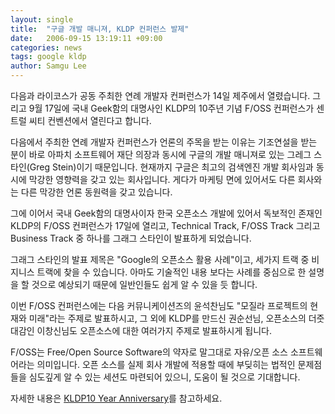 ```yaml
---
layout: single
title:  "구글 개발 매니져, KLDP 컨퍼런스 발제"
date:   2006-09-15 13:19:11 +09:00
categories: news
tags: google kldp
author: Samgu Lee
---
```

다음과 라이코스가 공동 주최한 연례 개발자 컨퍼런스가 14일 제주에서 열렸습니다. 그리고 9월 17일에 국내 Geek함의 대명사인 KLDP의 10주년 기념 F/OSS 컨퍼런스가 센트럴 씨티 컨벤션에서 열린다고 합니다.

다음에서 주최한 연례 개발자 컨퍼런스가 언론의 주목을 받는 이유는 기조연설을 받는 분이 바로 아파치 소프트웨어 재단 의장과 동시에 구글의 개발 매니져로 있는 그레그 스타인(Greg Stein)이기 때문입니다. 현재까지 구글은 최고의 검색엔진 개발 회사임과 동시에 막강한 영향력을 갖고 있는 회사입니다. 게다가 마케팅 면에 있어서도 다른 회사와는 다른 막강한 언론 동원력을 갖고 있습니다.

그에 이어서 국내 Geek함의 대명사이자 한국 오픈소스 개발에 있어서 독보적인 존재인 KLDP의 F/OSS 컨퍼런스가 17일에 열리고, Technical Track, F/OSS Track 그리고 Business Track 중 하나를 그래그 스타인이 발표하게 되었습니다.

그래그 스타인의 발표 제목은 "Google의 오픈소스 활용 사례"이고, 세가지 트랙 중 비지니스 트랙에 찾을 수 있습니다. 아마도 기술적인 내용 보다는 사례를 중심으로 한 설명을 할 것으로 예상되기 때문에 일반인들도 쉽게 알 수 있을 듯 합니다.

이번 F/OSS 컨퍼런스에는 다음 커뮤니케이션즈의 윤석찬님도 "모질라 프로젝트의 현재와 미래"라는 주제로 발표하시고, 그 외에 KLDP를 만드신 권순선님, 오픈소스의 더줏대감인 이창신님도 오픈소스에 대한 여러가지 주제로 발표하시게 됩니다.

F/OSS는 Free/Open Source Software의 약자로 말그대로 자유/오픈 소스 소프트웨어라는 의미입니다. 오픈 소스를 실제 회사 개발에 적용할 때에 부딪히는 법적인 문제점들을 심도깊게 알 수 있는 세션도 마련되어 있으니, 도움이 될 것으로 기대합니다.

자세한 내용은 [KLDP10 Year Anniversary](http://wiki.kldp.org/wiki.php/KLDP10YearAnniversary)를 참고하세요.
